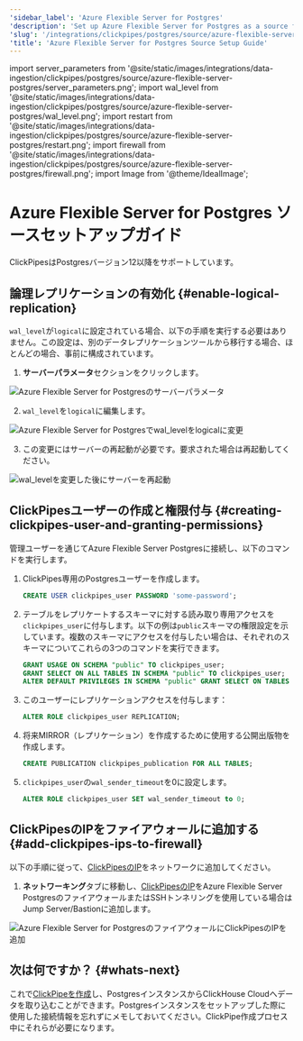 ```yaml
---
'sidebar_label': 'Azure Flexible Server for Postgres'
'description': 'Set up Azure Flexible Server for Postgres as a source for ClickPipes'
'slug': '/integrations/clickpipes/postgres/source/azure-flexible-server-postgres'
'title': 'Azure Flexible Server for Postgres Source Setup Guide'
---
```


import server_parameters from '@site/static/images/integrations/data-ingestion/clickpipes/postgres/source/azure-flexible-server-postgres/server_parameters.png';
import wal_level from '@site/static/images/integrations/data-ingestion/clickpipes/postgres/source/azure-flexible-server-postgres/wal_level.png';
import restart from '@site/static/images/integrations/data-ingestion/clickpipes/postgres/source/azure-flexible-server-postgres/restart.png';
import firewall from '@site/static/images/integrations/data-ingestion/clickpipes/postgres/source/azure-flexible-server-postgres/firewall.png';
import Image from '@theme/IdealImage';


# Azure Flexible Server for Postgres ソースセットアップガイド

ClickPipesはPostgresバージョン12以降をサポートしています。

## 論理レプリケーションの有効化 {#enable-logical-replication}

`wal_level`が`logical`に設定されている場合、以下の手順を実行する必要はありません。この設定は、別のデータレプリケーションツールから移行する場合、ほとんどの場合、事前に構成されています。

1. **サーバーパラメータ**セクションをクリックします。

<Image img={server_parameters} alt="Azure Flexible Server for Postgresのサーバーパラメータ" size="lg" border/>

2. `wal_level`を`logical`に編集します。

<Image img={wal_level} alt="Azure Flexible Server for Postgresでwal_levelをlogicalに変更" size="lg" border/>

3. この変更にはサーバーの再起動が必要です。要求された場合は再起動してください。

<Image img={restart} alt="wal_levelを変更した後にサーバーを再起動" size="lg" border/>

## ClickPipesユーザーの作成と権限付与 {#creating-clickpipes-user-and-granting-permissions}

管理ユーザーを通じてAzure Flexible Server Postgresに接続し、以下のコマンドを実行します。

1. ClickPipes専用のPostgresユーザーを作成します。

   ```sql
   CREATE USER clickpipes_user PASSWORD 'some-password';
   ```

2. テーブルをレプリケートするスキーマに対する読み取り専用アクセスを`clickpipes_user`に付与します。以下の例は`public`スキーマの権限設定を示しています。複数のスキーマにアクセスを付与したい場合は、それぞれのスキーマについてこれらの3つのコマンドを実行できます。

   ```sql
   GRANT USAGE ON SCHEMA "public" TO clickpipes_user;
   GRANT SELECT ON ALL TABLES IN SCHEMA "public" TO clickpipes_user;
   ALTER DEFAULT PRIVILEGES IN SCHEMA "public" GRANT SELECT ON TABLES TO clickpipes_user;
   ```

3. このユーザーにレプリケーションアクセスを付与します：

   ```sql
   ALTER ROLE clickpipes_user REPLICATION;
   ```

4. 将来MIRROR（レプリケーション）を作成するために使用する公開出版物を作成します。

   ```sql
   CREATE PUBLICATION clickpipes_publication FOR ALL TABLES;
   ```

5. `clickpipes_user`の`wal_sender_timeout`を0に設定します。

   ```sql
   ALTER ROLE clickpipes_user SET wal_sender_timeout to 0;
   ```


## ClickPipesのIPをファイアウォールに追加する {#add-clickpipes-ips-to-firewall}

以下の手順に従って、[ClickPipesのIP](../../index.md#list-of-static-ips)をネットワークに追加してください。

1. **ネットワーキング**タブに移動し、[ClickPipesのIP](../../index.md#list-of-static-ips)をAzure Flexible Server PostgresのファイアウォールまたはSSHトンネリングを使用している場合はJump Server/Bastionに追加します。

<Image img={firewall} alt="Azure Flexible Server for PostgresのファイアウォールにClickPipesのIPを追加" size="lg"/>


## 次は何ですか？ {#whats-next}

これで[ClickPipeを作成](../index.md)し、PostgresインスタンスからClickHouse Cloudへデータを取り込むことができます。Postgresインスタンスをセットアップした際に使用した接続情報を忘れずにメモしておいてください。ClickPipe作成プロセス中にそれらが必要になります。
